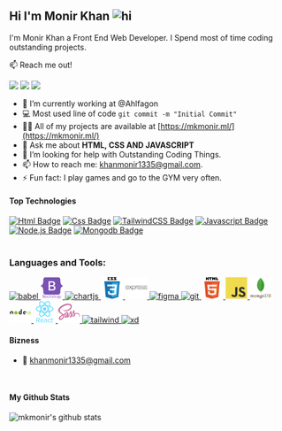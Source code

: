 ## Hi I'm Monir Khan <img src="https://user-images.githubusercontent.com/1303154/88677602-1635ba80-d120-11ea-84d8-d263ba5fc3c0.gif" width="28px" alt="hi">

I'm Monir Khan a Front End Web Developer. I Spend most of time coding outstanding projects.

:mailbox: Reach me out!

<a href="https://facebook.com/mkm0n1r"><img src="https://img.shields.io/badge/Facebook-1877F2?style=for-the-badge&logo=facebook&logoColor=white" /></a> <a href="https://instagram.com/__monirkhan__"><img src="https://img.shields.io/badge/Instagram-E4405F?style=for-the-badge&logo=instagram&logoColor=white" /></a> <a href="https://mail.google.com/khanmonir1335@gmail.com"><img src="https://img.shields.io/badge/Gmail-000000?style=for-the-badge&logo=gmail&logoColor=white" /></a>


- 🔭 I’m currently working at @Ahlfagon
- :computer: Most used line of code `git commit -m "Initial Commit"`
- 👨‍💻 All of my projects are available at [https://mkmonir.ml/](https://mkmonir.ml/)
- 💬 Ask me about **HTML, CSS AND JAVASCRIPT**
- 🤔 I’m looking for help with Outstanding Coding Things.
- 📫 How to reach me: khanmonir1335@gmail.com.
- ⚡ Fun fact: I play games and go to the GYM very often.

#### Top Technologies

<!-- TODO: Make technologies links takes you to repositories -->

[![Html Badge](https://img.shields.io/badge/-Html5-F0DB4F?style=for-the-badge&labelColor=black&logo=html5&logoColor=F0DB4F)](#) [![Css Badge](https://img.shields.io/badge/-Css3-F0DB4F?style=for-the-badge&labelColor=black&logo=css3&logoColor=F0DB4F)](#) [![TailwindCSS Badge](https://img.shields.io/badge/-TailwindCSS-F0DB4F?style=for-the-badge&labelColor=black&logo=TailwindCSS&logoColor=F0DB4F)](#) [![Javascript Badge](https://img.shields.io/badge/-Javascript-F0DB4F?style=for-the-badge&labelColor=black&logo=javascript&logoColor=F0DB4F)](#) [![Node.js Badge](https://img.shields.io/badge/-node.js-F0DB4F?style=for-the-badge&labelColor=black&logo=Node.js&logoColor=F0DB4F)](#) [![Mongodb Badge](https://img.shields.io/badge/-mongodb-F0DB4F?style=for-the-badge&labelColor=black&logo=Mongodb&logoColor=F0DB4F)](#)
<br />
<br />

<h3 align="left">Languages and Tools:</h3>
<p align="left"> <a href="https://babeljs.io/" target="_blank" rel="noreferrer"> <img src="https://www.vectorlogo.zone/logos/babeljs/babeljs-icon.svg" alt="babel" width="40" height="40"/> </a> <a href="https://getbootstrap.com" target="_blank" rel="noreferrer"> <img src="https://raw.githubusercontent.com/devicons/devicon/master/icons/bootstrap/bootstrap-plain-wordmark.svg" alt="bootstrap" width="40" height="40"/> </a> <a href="https://www.chartjs.org" target="_blank" rel="noreferrer"> <img src="https://www.chartjs.org/media/logo-title.svg" alt="chartjs" width="40" height="40"/> </a> <a href="https://www.w3schools.com/css/" target="_blank" rel="noreferrer"> <img src="https://raw.githubusercontent.com/devicons/devicon/master/icons/css3/css3-original-wordmark.svg" alt="css3" width="40" height="40"/> </a> <a href="https://expressjs.com" target="_blank" rel="noreferrer"> <img src="https://raw.githubusercontent.com/devicons/devicon/master/icons/express/express-original-wordmark.svg" alt="express" width="40" height="40"/> </a> <a href="https://www.figma.com/" target="_blank" rel="noreferrer"> <img src="https://www.vectorlogo.zone/logos/figma/figma-icon.svg" alt="figma" width="40" height="40"/> </a> <a href="https://git-scm.com/" target="_blank" rel="noreferrer"> <img src="https://www.vectorlogo.zone/logos/git-scm/git-scm-icon.svg" alt="git" width="40" height="40"/> </a> <a href="https://www.w3.org/html/" target="_blank" rel="noreferrer"> <img src="https://raw.githubusercontent.com/devicons/devicon/master/icons/html5/html5-original-wordmark.svg" alt="html5" width="40" height="40"/> </a> <a href="https://developer.mozilla.org/en-US/docs/Web/JavaScript" target="_blank" rel="noreferrer"> <img src="https://raw.githubusercontent.com/devicons/devicon/master/icons/javascript/javascript-original.svg" alt="javascript" width="40" height="40"/> </a> <a href="https://www.mongodb.com/" target="_blank" rel="noreferrer"> <img src="https://raw.githubusercontent.com/devicons/devicon/master/icons/mongodb/mongodb-original-wordmark.svg" alt="mongodb" width="40" height="40"/> </a> <a href="https://nodejs.org" target="_blank" rel="noreferrer"> <img src="https://raw.githubusercontent.com/devicons/devicon/master/icons/nodejs/nodejs-original-wordmark.svg" alt="nodejs" width="40" height="40"/> </a> <a href="https://reactjs.org/" target="_blank" rel="noreferrer"> <img src="https://raw.githubusercontent.com/devicons/devicon/master/icons/react/react-original-wordmark.svg" alt="react" width="40" height="40"/> </a> <a href="https://sass-lang.com" target="_blank" rel="noreferrer"> <img src="https://raw.githubusercontent.com/devicons/devicon/master/icons/sass/sass-original.svg" alt="sass" width="40" height="40"/> </a> <a href="https://tailwindcss.com/" target="_blank" rel="noreferrer"> <img src="https://www.vectorlogo.zone/logos/tailwindcss/tailwindcss-icon.svg" alt="tailwind" width="40" height="40"/> </a> <a href="https://www.adobe.com/products/xd.html" target="_blank" rel="noreferrer"> <img src="https://cdn.worldvectorlogo.com/logos/adobe-xd.svg" alt="xd" width="40" height="40"/> </a></p>

#### Bizness

- :email: khanmonir1335@gmail.com

<br >

#### My Github Stats 

![mkmonir's github stats](https://github-readme-stats.vercel.app/api?username=MkMonir&count_private=true&theme=tokyonight&hide=contribs,prs)

